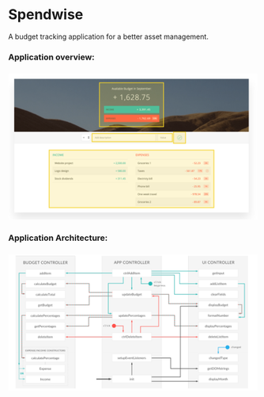 # Spendwise
A budget tracking application for a better asset management.

<h3>Application overview:<h3>

![alt text](https://github.com/Karthik-Chowdary/Spendwise/blob/master/Screenshots/Screen%20Shot%202018-02-13%20at%209.03.05%20PM.png)


<h3>Application Architecture:<h3>

![alt text](https://github.com/Karthik-Chowdary/Spendwise/blob/master/Screenshots/Screen%20Shot%202018-02-13%20at%209.03.26%20PM.png)
